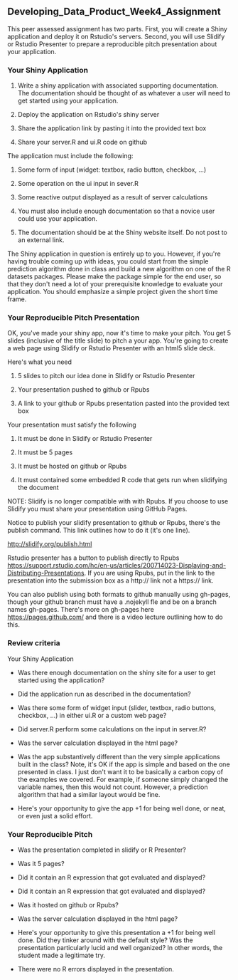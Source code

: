 ## Developing_Data_Product_Week4_Assignment

This peer assessed assignment has two parts. First, you will create a Shiny application and deploy it on Rstudio's servers. Second, you will use Slidify or Rstudio Presenter to prepare a reproducible pitch presentation about your application.

### Your Shiny Application

1. Write a shiny application with associated supporting documentation. The documentation should be thought of as whatever a user will need to get started using your application.

2. Deploy the application on Rstudio's shiny server

3. Share the application link by pasting it into the provided text box

4. Share your server.R and ui.R code on github

The application must include the following:

1. Some form of input (widget: textbox, radio button, checkbox, ...)

2. Some operation on the ui input in sever.R

3. Some reactive output displayed as a result of server calculations

4. You must also include enough documentation so that a novice user could use your application.

5. The documentation should be at the Shiny website itself. Do not post to an external link.

The Shiny application in question is entirely up to you. However, if you're having trouble coming up with ideas, you could start from the simple prediction algorithm done in class and build a new algorithm on one of the R datasets packages. Please make the package simple for the end user, so that they don't need a lot of your prerequisite knowledge to evaluate your application. You should emphasize a simple project given the short time frame.

### Your Reproducible Pitch Presentation

OK, you've made your shiny app, now it's time to make your pitch. You get 5 slides (inclusive of the title slide)  to pitch a your app. You're going to create a web page using Slidify or Rstudio Presenter with an html5 slide deck.

Here's what you need

1. 5 slides to pitch our idea done in Slidify or Rstudio Presenter

2. Your presentation pushed to github or Rpubs

3. A link to your github or Rpubs presentation pasted into the provided text box

Your presentation must satisfy the following

1. It must be done in Slidify or Rstudio Presenter

2. It must be 5 pages

3. It must be hosted on github or Rpubs

4. It must contained some embedded R code that gets run when slidifying the document

NOTE: Slidify is no longer compatible with with Rpubs. If you choose to use Slidify you must share your presentation using GitHub Pages.

Notice to publish your slidify presentation to github or Rpubs, there's the publish command. This link outlines how to do it (it's one line). 

http://slidify.org/publish.html

Rstudio presenter has a button to publish directly to Rpubs https://support.rstudio.com/hc/en-us/articles/200714023-Displaying-and-Distributing-Presentations. If you are using Rpubs, put in the link to the presentation into the submission box as a http:// link not a https:// link.

You can also publish using both formats to github manually using gh-pages, though your github branch must have a .nojekyll fle and be on a branch names gh-pages. There's more on gh-pages here https://pages.github.com/  and there is a video lecture outlining how to do this.

### Review criteria

Your Shiny Application

* Was there enough documentation on the shiny site for a user to get started using the application?

* Did the application run as described in the documentation?

* Was there some form of widget input (slider, textbox, radio buttons, checkbox, ...) in either ui.R or a custom web page?

* Did server.R perform some calculations on the input in server.R?

* Was the server calculation displayed in the html page?

* Was the app substantively different than the very simple applications built in the class? Note, it's OK if the app is simple and based on the one presented in class. I just don't want it to be basically a carbon copy of the examples we covered. For example, if someone simply changed the variable names, then this would not count. However, a prediction algorithm that had a similar layout would be fine.

* Here's your opportunity to give the app +1 for being well done, or neat, or even just a solid effort.

### Your Reproducible Pitch

* Was the presentation completed in slidify or R Presenter?

* Was it 5 pages?

* Did it contain an R expression that got evaluated and displayed?

* Did it contain an R expression that got evaluated and displayed?

* Was it hosted on github or Rpubs?

* Was the server calculation displayed in the html page?

* Here's your opportunity to give this presentation a +1 for being well done. Did they tinker around with the default style? Was the presentation particularly lucid and well organized? In other words, the student made a legitimate try.

* There were no R errors displayed in the presentation.
